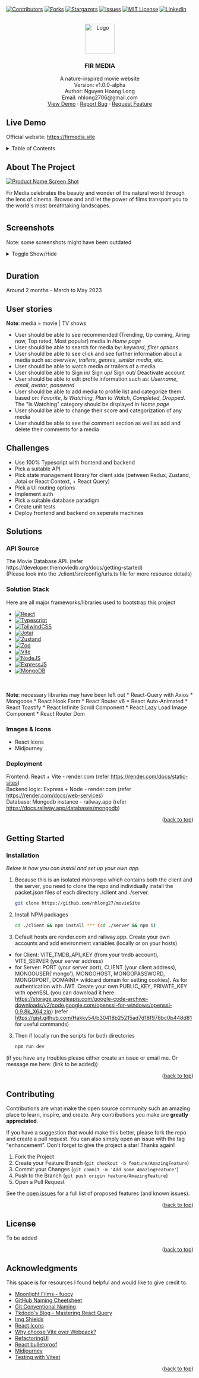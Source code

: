 <!-- Improved compatibility of back to top link: See: https://github.com/nhlong27/dengueapp/pull/73 -->
<a id="readme-top"></a>

<!-- PROJECT SHIELDS -->
[![Contributors][contributors-shield]][contributors-url]
[![Forks][forks-shield]][forks-url]
[![Stargazers][stars-shield]][stars-url]
[![Issues][issues-shield]][issues-url]
[![MIT License][license-shield]][license-url]
[![LinkedIn][linkedin-shield]][linkedin-url]

<!-- PROJECT LOGO -->
<br />
<div align="center">
  <a href="https://firmedia.site/" target='_blank'>
    <img src="./client/public/assets/logos/logo-md.png" alt="Logo" width="80" height="80">
  </a>

  <h3 align="center">FIR MEDIA</h3>

  <p align="center">
    A nature-inspired movie website
    <br />
    Version: v1.0.0-alpha
    <br />
    Author: Nguyen Hoang Long 
    <br />
    Email: nhlong2706@gmail.com 
    <br />
    <a href="https://firmedia.site" target='_blank'>View Demo</a>
    ·
    <a href="https://github.com/nhlong27/movieSite/issues" target='_blank'>Report Bug</a>
    ·
    <a href="https://github.com/nhlong27/movieSite/pulls" target='_blank'>Request Feature</a>
  </p>
</div>

## Live Demo
Official website: <a href="https://firmedia.site/" target='_blank'>https://firmedia.site</a>

<!-- TABLE OF CONTENTS -->
<details>
  <summary>Table of Contents</summary>
  <ol>
    <li>
      <a href="#about">About The Project</a>
      <ul>
        <li><a href="#screenshots">Screenshots</a></li>
        <li><a href="#duration">Duration</a></li>
        <li><a href="#challenges">Challenges</a></li>
        <li><a href="#solutions">Solutions</a></li>
      </ul>
    </li>
    <li>
      <a href="#getting_started">Getting Started</a>
      <ul>
        <li><a href="#installation">Installation</a></li>
      </ul>
    </li>
    <!-- <li><a href="#usage">Usage</a></li>
    <li><a href="#roadmap">Roadmap</a></li> -->
    <li><a href="#contributing">Contributing</a></li>
    <li><a href="#license">License</a></li>
    <!-- <li><a href="#contact">Contact</a></li> -->
    <li><a href="#acknowledgments">Acknowledgments</a></li>
  </ol>
</details>


<!-- ABOUT THE PROJECT -->
<a id='about'></a>
## About The Project

[![Product Name Screen Shot][homePage_preview-screenshot]](...url)

Fir Media celebrates the beauty and wonder of the natural world through the lens of cinema. Browse and and let the power of films transport you to the world's most breathtaking landscapes.

#
<a id='screenshot'></a>
## Screenshots
Note: some screenshots might have been outdated
<details>
  <summary>Toggle Show/Hide </summary>
  <!-- <h1>Home page</h1>
  <img src='./screenshots/homePage.png' name="homePage-screenshot">
  <p align="right"><a href="#screenshot">back to section</a></p> -->
  <h1>Light theme</h1>
  <img src='./screenshots/homePage_light.png' name="homePage-screenshot">
  <p align="right"><a href="#screenshot">back to section</a></p>

  <!-- <h1>Search by keyword</h1>
  <img src='./screenshots/explorePage_search.png' name="explorePage_search-screenshot">
  <p align="right"><a href="#screenshot">back to section</a></p> -->

  <!-- <h1>Search by filters</h1>
  <img src='./screenshots/explorePage_filter.png' name="explorePage_filter-screenshot">
  <p align="right"><a href="#screenshot">back to section</a></p> -->

  <!-- <h1>Media page</h1>
  <img src='./screenshots/mediaPage.png' name="mediaPage-screenshot">
  <p align="right"><a href="#screenshot">back to section</a></p> -->

  <!-- <h1>Profile page</h1>
  <img src='./screenshots/profilePage.png' name="profilePage-screenshot">
  <p align="right"><a href="#screenshot">back to section</a></p> -->

  <h1>Sign in/ Sign up</h1>
  <img src='./screenshots/authPage.png' name="authPage-screenshot">
  <p align="right"><a href="#screenshot">back to section</a></p>
</details>


<!-- 
[![Product Name Screen Shot][homePage-screenshot]](...url)
[![Product Name Screen Shot][explorePage_search-screenshot]](...url)
[![Product Name Screen Shot][explorePage_filter-screenshot]](...url)
[![Product Name Screen Shot][mediaPage-screenshot]](...url)
[![Product Name Screen Shot][profilePage-screenshot]](...url) -->
#

<a id='duration'></a>
## Duration

Around 2 months - March to May 2023 
## User stories  
<b>Note</b>: media = movie | TV shows
<ul>
  <li>User should be able to see recommended (Trending, Up coming, Airing now, Top rated, Most popular) media in <i>Home page</i>
  </li>
  <li>User should be able to search for media by: <i>keyword</i>, <i>filter options</i> 
  </li>
  <li>User should be able to see click and see further information about a media such as: <i>overview</i>, <i>trailers</i>, <i>genres</i>, <i>similar media</i>, etc.
  </li>
  <li>User should be able to watch media or trailers of a media</li>
  <li>User should be able to Sign in/ Sign up/ Sign out/ Deactivate account</li>
  <li>User should be able to edit profile information such as: <i>Username</i>, <i>email</i>, <i>avatar</i>, <i>password</i></li>
  <li>User should be able to add media to profile list and categorize them based on: <i>Favorite</i>, <i>Is Watching</i>, <i>Plan to Watch</i>, <i>Completed</i>, <i>Dropped</i>. The "Is Watching" category should be displayed in <i>Home page</i> </li>
  <li>User should be able to change their score and categorization of any media </li>
  <li>User should be able to see the comment section as well as add and delete their comments for a media </li>
</ul>

<a id='challenges'></a>
<h2>Challenges</h2>

<ul>
  <li>Use 100% Typescript with frontend and backend</li>
  <li>Pick a suitable API</li>
  <li>Pick state management library for client side (between Redux, Zustand, Jotai or React Context, + React Query)</li>
  <li>Pick a UI routing options</li>
  <li>Implement auth</li>
  <li>Pick a suitable database paradigm</li>
  <li>Create unit tests</li>
  <li>Deploy frontend and backend on seperate machines</li>
</ul>

<a id='solutions'></a>
<h2>Solutions</h2>

<h3>API Source</h3>
The Movie Database API. (refer https://developer.themoviedb.org/docs/getting-started)
<br />
(Please look into the ./client/src/config/urls.ts file for more resource details)

### Solution Stack

Here are all major frameworks/libraries used to bootstrap this project
* [![React][React-badge]][React-url]
* [![Typescript][Typescript-badge]][Typescript-url]
* [![TailwindCSS][TailwindCSS-badge]][TailwindCSS-url]
* [![Jotai][Jotai-badge]][Jotai-url]
* [![Zustand][Zustand-badge]][Zustand-url]
* [![Zod][Zod-badge]][Zod-url]
* [![Vite][Vite-badge]][Vite-url]
* [![NodeJS][NodeJS-badge]][NodeJS-url]
* [![ExpressJS][ExpressJS-badge]][ExpressJS-url]
* [![MongoDB][MongoDB-badge]][MongoDB-url]
<br/> 
<br/> 
<b>Note</b>: necessary libraries may have been left out
* React-Query with Axios
* Mongoose
* React Hook Form
* React Router v6
* React Auto-Animated
* React Toastify
* React Infinite Scroll Component
* React Lazy Load Image Component
* React Router Dom

### Images & Icons
* React Icons
* Midjourney 

### Deployment

Frontend: React + Vite - render.com (refer https://render.com/docs/static-sites)
<br />
Backend logic: Express + Node - render.com (refer https://render.com/docs/web-services)
<br />
Database: Mongodb instance - railway.app (refer https://docs.railway.app/databases/mongodb)


<p align="right">(<a href="#readme-top">back to top</a>)</p>

<!-- GETTING STARTED -->
<a id='getting_started'></a>
## Getting Started
<!-- 
You can use this setup if you don't want to self-configure your project 
* [vite-react-ts-eslint-prettier](https://github.com/igdev116/vite-react-ts-eslint-prettier) -->

### Installation
<a id='installation'></a>

_Below is how you can install and set up your own app._

1. Because this is an isolated monorepo which contains both the client and the server, you need to clone the repo and individually install the packet.json files of each directory ./client and ./server.
   ```sh
   git clone https://github.com/nhlong27/movieSite
   ```
2. Install NPM packages
   ```sh
   cd ./client && npm install *** (cd ./server && npm i)
   ```
3. Default hosts are render.com and railway.app. Create your own accounts and add environment variables (locally or on your hosts)
  - for Client: VITE_TMDB_API_KEY (from your tmdb account), VITE_SERVER (your server address)
  - for Server: PORT (your server port), CLIENT (your client address), MONGOUSER('mongo'), MONGOHOST, MONGOPASSWORD, MONGOPORT, DOMAIN(* wildcard domain for setting cookies). As for authentication with JWT. Create your own PUBLIC_KEY, PRIVATE_KEY with openSSL (you can download it here: https://storage.googleapis.com/google-code-archive-downloads/v2/code.google.com/openssl-for-windows/openssl-0.9.8k_X64.zip) (refer https://gist.github.com/Hakky54/b30418b25215ad7d18f978bc0b448d81 for useful commands)
3. Then if locally run the scripts for both directories
   ```js
   npm run dev
   
   ```
(if you have any troubles please either create an issue or email me. Or message me here: (link to be added))
<p align="right">(<a href="#readme-top">back to top</a>)</p>



<!-- CONTRIBUTING -->
<a id='contributing'></a>
## Contributing

Contributions are what make the open source community such an amazing place to learn, inspire, and create. Any contributions you make are **greatly appreciated**.

If you have a suggestion that would make this better, please fork the repo and create a pull request. You can also simply open an issue with the tag "enhancement".
Don't forget to give the project a star! Thanks again!

1. Fork the Project
2. Create your Feature Branch (`git checkout -b feature/AmazingFeature`)
3. Commit your Changes (`git commit -m 'Add some AmazingFeature'`)
4. Push to the Branch (`git push origin feature/AmazingFeature`)
5. Open a Pull Request


See the [open issues](https://github.com/nhlong27/movieSite/issues) for a full list of proposed features (and known issues).


<p align="right">(<a href="#readme-top">back to top</a>)</p>


<!-- LICENSE -->
<a id='license'></a>
## License

<!-- Distributed under the MIT License. See `LICENSE.txt` for more information. -->
To be added 

<p align="right">(<a href="#readme-top">back to top</a>)</p>

<!-- ACKNOWLEDGMENTS -->
<a id='acknowledgments'></a>
## Acknowledgments

This space is for resources I found helpful and would like to give credit to.

* [Moonlight Films - fuocy](https://github.com/kettanaito/naming-cheatsheet)
* [GitHub Naming Cheetsheet](https://github.com/kettanaito/naming-cheatsheet)
* [Git Conventional Naming](https://www.conventionalcommits.org/en/v1.0.0/)
* [Tkdodo's Blog - Mastering React Query](https://tkdodo.eu/blog/practical-react-query)
* [Img Shields](https://shields.io)
* [React Icons](https://react-icons.github.io/react-icons/search)
* [Why choose Vite over Webpack?](https://www.reddit.com/r/vuejs/comments/r0fbfw/eli5_why_is_vite_so_much_faster_than_webpack/)
* [RefactoringUI](https://www.refactoringui.com/) 
* [React bulletproof](https://github.com/alan2207/bulletproof-react/blob/master/docs/project-structure.md)
* [Midjourney](https://www.midjourney.com/)
* [Testing with Vitest](https://eternaldev.com/blog/testing-a-react-application-with-vitest/)

<p align="right">(<a href="#readme-top">back to top</a>)</p>


<!-- MARKDOWN LINKS & IMAGES -->

<!-- https://www.markdownguide.org/basic-syntax/#reference-style-links -->
[contributors-shield]: https://img.shields.io/github/contributors/nhlong27/movieSite.svg?style=for-the-badge
[contributors-url]: https://github.com/nhlong27/movieSite/graphs/contributors
[forks-shield]: https://img.shields.io/github/forks/nhlong27/movieSite.svg?style=for-the-badge
[forks-url]: https://github.com/nhlong27/movieSite/network/members
[stars-shield]: https://img.shields.io/github/stars/nhlong27/movieSite.svg?style=for-the-badge
[stars-url]: https://github.com/nhlong27/movieSite/stargazers
[issues-shield]: https://img.shields.io/github/issues/nhlong27/movieSite.svg?style=for-the-badge
[issues-url]: https://github.com/nhlong27/movieSite/issues
[license-shield]: https://img.shields.io/github/license/nhlong27/movieSite.svg?style=for-the-badge
[license-url]: https://github.com/nhlong27/movieSite/blob/master/LICENSE.txt
[linkedin-shield]: https://img.shields.io/badge/-LinkedIn-black.svg?style=for-the-badge&logo=linkedin&colorB=555
[linkedin-url]: https://www.linkedin.com/in/long-nguyen-95517b250/

<!-- Screenshots -->
[homePage-screenshot]: screenshots/homePage.png
[explorePage_search-screenshot]: screenshots/explorePage_search.png
[explorePage_filter-screenshot]: screenshots/explorePage_filter.png
[mediaPage-screenshot]: screenshots/mediaPage.png
[profilePage-screenshot]: screenshots/profilePage.png
[authPage-screenshot]: screenshots/authPage.png
[homePage_preview-screenshot]: screenshots/homePage_preview.png

<!-- Frameworks/libraries -->
[React-badge]: https://img.shields.io/badge/React-20232A?style=for-the-badge&logo=react&logoColor=61DAFB
[React-url]: https://reactjs.org/
[Vite-badge]: https://img.shields.io/badge/vite-%23646CFF.svg?style=for-the-badge&logo=vite&logoColor=white
[Vite-url]: https://vitejs.dev/
[TailwindCSS-badge]: https://img.shields.io/badge/tailwindcss-%2338B2AC.svg?style=for-the-badge&logo=tailwind-css&logoColor=white
[TailwindCSS-url]: https://tailwindcss.com/
[Jotai-badge]: https://img.shields.io/badge/-Jotai-white?style=for-the-badge
[Jotai-url]: https://jotai.org/
[NodeJS-badge]: https://img.shields.io/badge/node.js-6DA55F?style=for-the-badge&logo=node.js&logoColor=white
[NodeJS-url]: https://nodejs.org/en/
[MongoDB-badge]: https://img.shields.io/badge/MongoDB-4EA94B?style=for-the-badge&logo=mongodb&logoColor=white
[MongoDB-url]: https://www.mongodb.com/
[ExpressJS-badge]: 	https://img.shields.io/badge/Express.js-404D59?style=for-the-badge
[ExpressJS-url]: https://expressjs.com/
[Zustand-badge]: https://img.shields.io/badge/-zustand-orange
[Zustand-url]: https://github.com/pmndrs/zustand
[Typescript-badge]: https://img.shields.io/badge/TypeScript-007ACC?style=for-the-badge&logo=typescript&logoColor=white
[Typescript-url]: https://www.typescriptlang.org/
[Zod-badge]: https://img.shields.io/badge/-zod-blue
[Zod-url]: https://zod.dev/




<!-- ROADMAP -->
<!-- ## Development Pipeline

**DESIGN**

usbat: "user should be able to"
_item_: "movie" || "tv"
_recommended_: {
  movie: {
    trending,
    upcoming,
    now-playing
  },
  tv: {
    trending,
    on-the-air,
    airing-today
  }
}
_filters_: {
  movie: {
    sort_by: {
      popularity.asc,
      popularity.desc,
      release_date.desc,
      vote_average.desc,
      vote_average.asc,
      vote_count.desc,
      vote_count.asc,
    },
    year,
    with_genres
  },
  tv: {
    sort_by: {
      popularity.asc,
      popularity.desc,
      first_air_date.desc,
      vote_average.desc,
      vote_average.asc,
      vote_count.desc,
      vote_count.asc,
    },
    first_air_date_year,
    with_genres,
    with_status: {
      Planned,
      In Production,
      Ended,
      Cancelled,
      Pilot
    },
    with_type: {
      Documentary,
      News,
      Miniseries,
      Reality,
      Scripted,
      TalkShow',
      Video,
    },
  }
}
_overview_: {
  movie: [
    title, overview, genres, vote_average, vote_count, runtime, status, tagline, release_date, spoken_languages{name}, (poster_path, backdrop)
  ],
  tv: [
    tagline, name, overview, genres, vote_average, vote_count, episode_run_time, status, type, next_episode_to_air{episode_number, name, season_number, id, air_date}, last_episode_to_air{episode_number, name, , id, air_date}, first_air_date, spoken_languages{name}, networks[{name,logo_path}], number_of_seasons
  ]
}
_casts_: [
  get[cast{name, profile_path, character}, crew{job, name, profile_path}]
]
_reviews_: [
  results[{author_details{username,avatar_path,rating}, content, created_at}]
]
_similar_: [
  results[{backdrop_path, genre_ids, name, vote_average, vote_count, first_air_date, overview, popularity, id}]
]
_additionals_: {
  movie: [
    get[videos{key}]
  ],
  tv: [
    get[season{episodes{air_date, episode_number, name, id, still_path, vote_average}, season_number, name, poster_path}]
  ]
}
_item-list_: [
  _added-item_: {
    status/"Add to List": {
      watching,
      plan-to-watch,
      dropped,
      completed,
      none/"Add status"
    },
    score/"Select score",
    isFavorited/"Add to Favorites",
    <!-- isReviewed/Reviews,
    isDiscussed/Discussion 
    user,
    title,
    name,
    poster_path,
    season_number,
    id,
    createdAt,
    updatedAt
  }
]

###
Info:
    Item details: 
        imagery: poster_path, backdrop_path, trailers*
        overview: 
           movie: *title*, *tagline*, *overview*, status, *vote_average*, *release_date*, *runtime*, *budget*, *revenue*, original_language, *genres [{name}]*, *production_companies [{name}]*,
           *production_countries [{name}]*,
           ( vote_count, popularity)

           tv: name, tagline, overview, status, type, vote_average, first_air_date, episode_run_time [number], number_of_seasons, number_of_episodes,
           genres [{name}],
           original_language,
           created_by [{name, profile_path}],
            production_companies [{name}],
           production_countries [{name}], 
           networks [{name, logo_path}],

           last_episode_to_air {air_date, episode_number, name, overview, season_number, still_path} -> (season_number -> getSeason)

           next_episode_to_air {air_date, episode_number, name, overview, season_number, still_path},
           
           seasons [{season_number, episode_count, poster_path, name, overview, air_date, id}]
           (vote_count, popularity)

        user-related: user score, status, isFavorited
    Lists: similar: (you may also like)
Actions:
    Watch: - Choose different servers
    Add to Favorite
    Add Score
    Add Status
###

usbat see _recommended_[_item_] 

usbat search for _item_
  usbat search by keyword
  usbat search by _filters_[_item_][...]

usbat see _item_ information 
    watch, overview, reviews, cast, comments, slides
    usbat see _overview_[_item_]
    usbat see _casts_
    usbat see _reviews_:
    usbat see _similar_:
    usbat see _additionals_[_item_]

usbat watch _item_

usbat read and write customized information
  usbat sign up/ sign in/ sign out/ delete account
  usbat read and write personal information
  usbat read and write _added-item_ in _item-list_
  usbat read and write their reviews for _item_ 
  usbat read and write their comments for _item_ 

  Status [default: Watching] - Score - Reviews - Favorite - Comments
  'Plan to watch', ['Watching','Dropped','Completed'] && score
  (score || review || favorite) && (status ? 'watching' : status) -->

<!-- 

## Architecture

**CLIENT STATE**
  **Server API Layer**
  ### API/Request-Response Handling
    debounce
    Api_key -> proxy server: nginx route api requests
    Axios + React Query
      Infinity query
        Keep previous data
      % https://github.com/alan2207/react-query-auth
    Zustand - user, show form optimistic update + rollback/cancel mutations

  **UI/View Layer**
  ### Routing
    Code Splitting
      router + conditionals
      % https://sambitsahoo.com/blog/vite-code-splitting-that-works.html
    Transition
      framer-motion
    Loaders
    errorElement
  ### Error Handling
    Toast, reset form
    Receive server error handling -> React Query handles try-catch, error bubbling to route if no errorBoundary
    404 page - errorElement on <Route>
  ### Suspense Handling
    Skeleton
      react-loading-skeleton
    Lazy loading image
      browser lazyload
      blurhash

Construct step
  Responsive
  Home
    Movie Component
    Swiper
  Discover
    Filter section

  Profile

Functionality Step
  button disabled
Paint Step
  react auto animate - parent & children
  progress bar
  toggling dark/light theme

**SERVER STATE**
  **Client API Layer**
  ### API/Request-Response Handling
    Express
      res.append
      Routing
      % https://stackoverflow.com/questions/7042340/error-cant-set-headers-after-they-are-sent-to-the-client
    Error handling
      "When an error is thrown, the JavaScript runtime will immediately stop executing the current function and start unwinding the call stack to find a catch block that can handle the error. If no catch block is found, the error will be passed up to the global error handler, which will display an error message in the console or in the UI."
      "Without return, the code after res.send() would still be executed, even though it's unlikely to have any effect on the response to the client. For example, if you have logging statements or other code that modifies variables after the call to res.send(), it would still be executed even though it doesn't affect the response to the client.

      "Using return after res.send() is a good practice because it ensures that any subsequent code is not executed, which can help prevent errors and improve the performance of your code. However, if you're confident that there's no code after res.send() that would have unintended consequences, you can omit the return statement."
  **Domain**
  ### Middlewares (client has middleware too)

  **Persistence**
  ### Data types 
    MultiMedia
      % Using multer: https://www.youtube.com/watch?v=srPXMt1Q0nY
      % https://www.mongodb.com/community/forums/t/process-of-storing-images-in-mongodb/15093/5
  ### ORM
    Mongoose

**TEST**
**SECURITY**
  **Auth**
  # Tokens + Cookie
    Httponly cookie + browser CORS, xsrf support (axios withCredentials + corsOptions credentials: true, allow origin: localhost...)  
    % https://www.reddit.com/r/webdev/comments/rck2mv/where_is_best_place_to_store_the_bearer_token_you/
    % https://stackoverflow.com/questions/43002444/make-axios-send-cookies-in-its-requests-automatically
    % https://stackoverflow.com/questions/43772830/access-control-allow-credentials-header-in-the-response-is-which-must-be-t -->

<!-- **OTHERS**
 .gitignore - remove cache
% https://stackoverflow.com/questions/38983153/git-ignore-env-files-not-working
  setting up
% https://blog.tericcabrel.com/set-up-a-nodejs-project-with-typescript-eslint-and-prettier/
See the [open issues](https://github.com/nhlong27/movieSite/issues) for a full list of proposed features (and known issues). -->